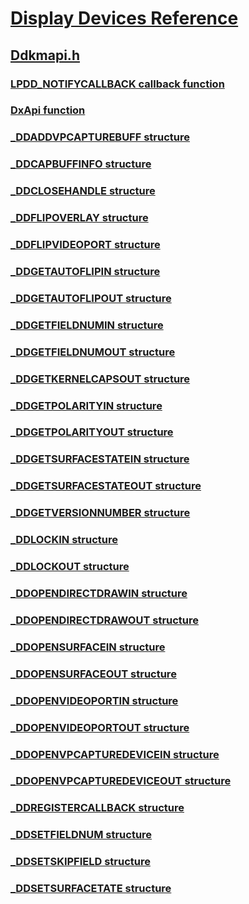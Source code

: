 # [Display Devices Reference](../_display/index.md)
## [Ddkmapi.h](index.md)
### [LPDD_NOTIFYCALLBACK callback function](../ddkmapi/nc-ddkmapi-lpdd_notifycallback.md)
### [DxApi function](../ddkmapi/nf-ddkmapi-dxapi.md)
### [_DDADDVPCAPTUREBUFF structure](../ddkmapi/ns-ddkmapi-_ddaddvpcapturebuff.md)
### [_DDCAPBUFFINFO structure](../ddkmapi/ns-ddkmapi-_ddcapbuffinfo.md)
### [_DDCLOSEHANDLE structure](../ddkmapi/ns-ddkmapi-_ddclosehandle.md)
### [_DDFLIPOVERLAY structure](../ddkmapi/ns-ddkmapi-_ddflipoverlay.md)
### [_DDFLIPVIDEOPORT structure](../ddkmapi/ns-ddkmapi-_ddflipvideoport.md)
### [_DDGETAUTOFLIPIN structure](../ddkmapi/ns-ddkmapi-_ddgetautoflipin.md)
### [_DDGETAUTOFLIPOUT structure](../ddkmapi/ns-ddkmapi-_ddgetautoflipout.md)
### [_DDGETFIELDNUMIN structure](../ddkmapi/ns-ddkmapi-_ddgetfieldnumin.md)
### [_DDGETFIELDNUMOUT structure](../ddkmapi/ns-ddkmapi-_ddgetfieldnumout.md)
### [_DDGETKERNELCAPSOUT structure](../ddkmapi/ns-ddkmapi-_ddgetkernelcapsout.md)
### [_DDGETPOLARITYIN structure](../ddkmapi/ns-ddkmapi-_ddgetpolarityin.md)
### [_DDGETPOLARITYOUT structure](../ddkmapi/ns-ddkmapi-_ddgetpolarityout.md)
### [_DDGETSURFACESTATEIN structure](../ddkmapi/ns-ddkmapi-_ddgetsurfacestatein.md)
### [_DDGETSURFACESTATEOUT structure](../ddkmapi/ns-ddkmapi-_ddgetsurfacestateout.md)
### [_DDGETVERSIONNUMBER structure](../ddkmapi/ns-ddkmapi-_ddgetversionnumber.md)
### [_DDLOCKIN structure](../ddkmapi/ns-ddkmapi-_ddlockin.md)
### [_DDLOCKOUT structure](../ddkmapi/ns-ddkmapi-_ddlockout.md)
### [_DDOPENDIRECTDRAWIN structure](../ddkmapi/ns-ddkmapi-_ddopendirectdrawin.md)
### [_DDOPENDIRECTDRAWOUT structure](../ddkmapi/ns-ddkmapi-_ddopendirectdrawout.md)
### [_DDOPENSURFACEIN structure](../ddkmapi/ns-ddkmapi-_ddopensurfacein.md)
### [_DDOPENSURFACEOUT structure](../ddkmapi/ns-ddkmapi-_ddopensurfaceout.md)
### [_DDOPENVIDEOPORTIN structure](../ddkmapi/ns-ddkmapi-_ddopenvideoportin.md)
### [_DDOPENVIDEOPORTOUT structure](../ddkmapi/ns-ddkmapi-_ddopenvideoportout.md)
### [_DDOPENVPCAPTUREDEVICEIN structure](../ddkmapi/ns-ddkmapi-_ddopenvpcapturedevicein.md)
### [_DDOPENVPCAPTUREDEVICEOUT structure](../ddkmapi/ns-ddkmapi-_ddopenvpcapturedeviceout.md)
### [_DDREGISTERCALLBACK structure](../ddkmapi/ns-ddkmapi-_ddregistercallback.md)
### [_DDSETFIELDNUM structure](../ddkmapi/ns-ddkmapi-_ddsetfieldnum.md)
### [_DDSETSKIPFIELD structure](../ddkmapi/ns-ddkmapi-_ddsetskipfield.md)
### [_DDSETSURFACETATE structure](../ddkmapi/ns-ddkmapi-_ddsetsurfacetate.md)

